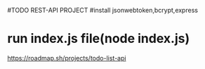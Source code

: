 #TODO REST-API PROJECT
 #install jsonwebtoken,bcrypt,express
 # run index.js file(node index.js)
 https://roadmap.sh/projects/todo-list-api
